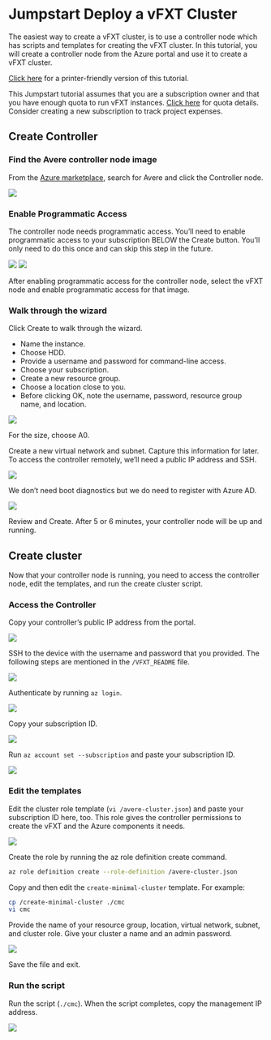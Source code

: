 # Jumpstart Deploy a vFXT Cluster
The easiest way to create a vFXT cluster, is to use a controller node which has scripts and templates for creating the vFXT cluster. In this tutorial, you will create a controller node from the Azure portal and use it to create a vFXT cluster.

[Click here](jumpstart_deploy_print.md) for a printer-friendly version of this tutorial.

This Jumpstart tutorial assumes that you are a subscription owner and that you have enough quota to run vFXT instances. [Click here](prereqs.md) for quota details. Consider creating a new subscription to track project expenses.

## Create Controller

### Find the Avere controller node image
From the [Azure marketplace](https://ms.portal.azure.com/#blade/Microsoft_Azure_Marketplace/GalleryFeaturedMenuItemBlade/selectedMenuItemId/home), search for Avere and click the Controller node.

<img src="images/1selectcontroller.png">

### Enable Programmatic Access
The controller node needs programmatic access. You’ll need to enable programmatic access to your subscription BELOW the Create button. You’ll only need to do this once and can skip this step in the future. 

<img src="images/2 - programmatic access link b.png">

<img src="images/3 - enable programmatic access b.png">

After enabling programmatic access for the controller node, select the vFXT node and enable programmatic access for that image.

### Walk through the wizard
Click Create to walk through the wizard.
- Name the instance.
- Choose HDD.
- Provide a username and password for command-line access. 
- Choose your subscription.
- Create a new resource group.
- Choose a location close to you.
- Before clicking OK, note the username, password, resource group name, and location.

<img src="images/4 - capture page 1 b.png">

For the size, choose A0.

Create a new virtual network and subnet. Capture this information for later.
To access the controller remotely, we’ll need a public IP address and SSH.

<img src="images/5 - vnet info b.png">

We don’t need boot diagnostics but we do need to register with Azure AD.

<img src="images/6 - boot and MSI b.png">

Review and Create. After 5 or 6 minutes, your controller node will be up and running.

## Create cluster
Now that your controller node is running, you need to access the controller node, edit the templates, and run the create cluster script. 

### Access the Controller
Copy your controller’s public IP address from the portal.

<img src="images/7publicip.png">

SSH to the device with the username and password that you provided.
The following steps are mentioned in the `/VFXT_README` file.

<img src="images/8sshreadme.png">

Authenticate by running `az login`.

<img src="images/9azlogin.png">

Copy your subscription ID.

<img src="images/10subid.png">

Run ```az account set --subscription``` and paste your subscription ID.

<img src="images/11setsub.png">

### Edit the templates
Edit the cluster role template (`vi /avere-cluster.json`) and paste your subscription ID here, too. This role gives the controller permissions to create the vFXT and the Azure components it needs.

<img src="images/12pastesubid.png">

Create the role by running the az role definition create command.
```sh
az role definition create --role-definition /avere-cluster.json
```

Copy and then edit the `create-minimal-cluster` template. For example:
```sh
cp /create-minimal-cluster ./cmc
vi cmc
```

Provide the name of your resource group, location, virtual network, subnet, and cluster role. Give your cluster a name and an admin password.

<img src="images/13edittemplate.png">

Save the file and exit.

### Run the script
Run the script (`./cmc`). When the script completes, copy the management IP address.

<img src="images/14mgmtip.png">